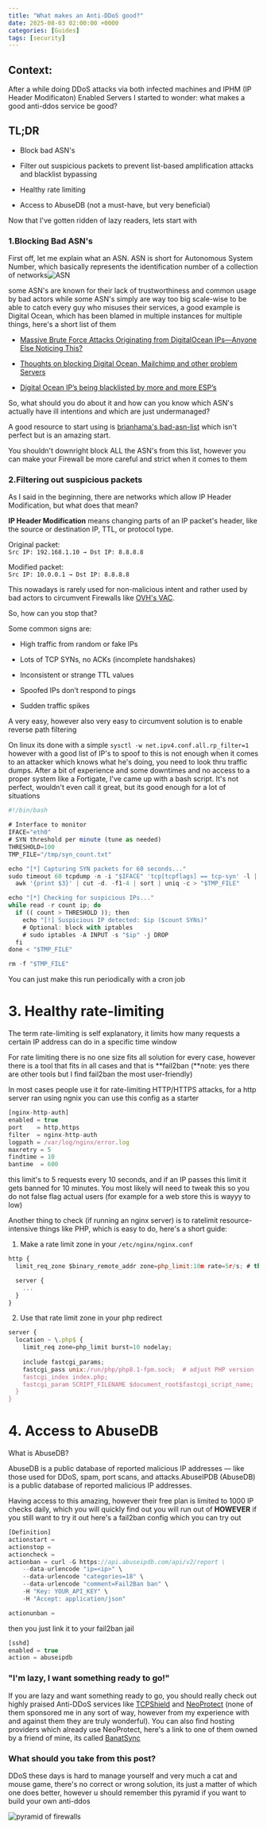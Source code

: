 ```yaml
---
title: "What makes an Anti-DDoS good?"
date: 2025-08-03 02:00:00 +0000
categories: [Guides]
tags: [security]
---
```

## Context:

After a while doing DDoS attacks via both infected machines and IPHM (IP Header Modificaton) Enabled Servers I started to wonder: what makes a good anti-ddos service be good?

## TL;DR

*   Block bad ASN's
    
*   Filter out suspicious packets to prevent list-based amplification attacks and blacklist bypassing
    
*   Healthy rate limiting
    
*   Access to AbuseDB (not a must-have, but very beneficial)
    

Now that I've gotten ridden of lazy readers, lets start with

### 1.Blocking Bad ASN's

First off, let me explain what an ASN. ASN is short for Autonomous System Number, which basically represents the identification number of a collection of networks![ASN](https://i.imgur.com/FCmAyj5.png)

some ASN's are known for their lack of trustworthiness and common usage by bad actors while some ASN's simply are way too big scale-wise to be able to catch every guy who misuses their services, a good example is Digital Ocean, which has been blamed in multiple instances for multiple things, here's a short list of them

*   [Massive Brute Force Attacks Originating from DigitalOcean IPs—Anyone Else Noticing This?](https://www.reddit.com/r/digital_ocean/comments/1h81q4m/massive_brute_force_attacks_originating_from/)
    
*   [Thoughts on blocking Digital Ocean, Mailchimp and other problem Servers](https://community.spiceworks.com/t/thoughts-on-blocking-digital-ocean-mailchimp-and-other-problem-servers/816379)
    
*   [Digital Ocean IP’s being blacklisted by more and more ESP’s](https://discourse.mailinabox.email/t/digital-ocean-ips-being-blacklisted-by-more-and-more-esps/8502)
    

So, what should you do about it and how can you know which ASN's actually have ill intentions and which are just undermanaged?

A good resource to start using is [brianhama's bad-asn-list](https://github.com/brianhama/bad-asn-list) which isn't perfect but is an amazing start.

You shouldn't downright block ALL the ASN's from this list, however you can make your Firewall be more careful and strict when it comes to them

### 2.Filtering out suspicious packets

As I said in the beginning, there are networks which allow IP Header Modification, but what does that mean?

**IP Header Modification** means changing parts of an IP packet's header, like the source or destination IP, TTL, or protocol type.

Original packet:  
`Src IP: 192.168.1.10 → Dst IP: 8.8.8.8`

Modified packet:  
`Src IP: 10.0.0.1 → Dst IP: 8.8.8.8`

This nowadays is rarely used for non-malicious intent and rather used by bad actors to circumvent Firewalls like [OVH's VAC](https://www.ovhcloud.com/en/security/anti-ddos/).

So, how can you stop that?

Some common signs are:

*   High traffic from random or fake IPs
    
*   Lots of TCP SYNs, no ACKs (incomplete handshakes)
    
*   Inconsistent or strange TTL values
    
*   Spoofed IPs don’t respond to pings
    
*   Sudden traffic spikes
    

A very easy, however also very easy to circumvent solution is to enable reverse path filtering

On linux its done with a simple `sysctl -w net.ipv4.conf.all.rp_filter=1` however with a good list of IP's to spoof to this is not enough when it comes to an attacker which knows what he's doing, you need to look thru traffic dumps. After a bit of experience and some downtimes and no access to a proper system like a Fortigate, I've came up with a bash script. It's not perfect, wouldn't even call it great, but its good enough for a lot of situations

```javascript
#!/bin/bash

# Interface to monitor
IFACE="eth0"
# SYN threshold per minute (tune as needed)
THRESHOLD=100
TMP_FILE="/tmp/syn_count.txt"

echo "[*] Capturing SYN packets for 60 seconds..."
sudo timeout 60 tcpdump -n -i "$IFACE" 'tcp[tcpflags] == tcp-syn' -l |
  awk '{print $3}' | cut -d. -f1-4 | sort | uniq -c > "$TMP_FILE"

echo "[*] Checking for suspicious IPs..."
while read -r count ip; do
  if (( count > THRESHOLD )); then
    echo "[!] Suspicious IP detected: $ip ($count SYNs)"
    # Optional: block with iptables
    # sudo iptables -A INPUT -s "$ip" -j DROP
  fi
done < "$TMP_FILE"

rm -f "$TMP_FILE"
```

You can just make this run periodically with a cron job

# 3\. Healthy rate-limiting

The term rate-limiting is self explanatory, it limits how many requests a certain IP address can do in a specific time window

For rate limiting there is no one size fits all solution for every case, however there is a tool that fits in all cases and that is **fail2ban (**note: yes there are other tools but I find fail2ban the most user-friendly)

In most cases people use it for rate-limiting HTTP/HTTPS attacks, for a http server ran using ngnix you can use this config as a starter

```javascript
[nginx-http-auth]
enabled = true
port    = http,https
filter  = nginx-http-auth
logpath = /var/log/nginx/error.log
maxretry = 5
findtime = 10
bantime  = 600
```

this limit's to 5 requests every 10 seconds, and if an IP passes this limit it gets banned for 10 minutes. You most likely will need to tweak this so you do not false flag actual users (for example for a web store this is wayyy to low)

Another thing to check (if running an nginx server) is to ratelimit resource-intensive things like PHP, which is easy to do, here's a short guide:

1.  Make a rate limit zone in your `/etc/nginx/nginx.conf`
    

```javascript
http {
  limit_req_zone $binary_remote_addr zone=php_limit:10m rate=5r/s; # this means 5 requests per second

  server {
    ...
  }
}
```

2.  Use that rate limit zone in your php redirect
    

```javascript
server {
  location ~ \.php$ {
    limit_req zone=php_limit burst=10 nodelay;
    
    include fastcgi_params;
    fastcgi_pass unix:/run/php/php8.1-fpm.sock;  # adjust PHP version
    fastcgi_index index.php;
    fastcgi_param SCRIPT_FILENAME $document_root$fastcgi_script_name;
  }
}
```

# 4\. Access to AbuseDB

What is AbuseDB?

AbuseDB is a public database of reported malicious IP addresses — like those used for DDoS, spam, port scans, and attacks.AbuseIPDB (AbuseDB) is a public database of reported malicious IP addresses.

Having access to this amazing, however their free plan is limited to 1000 IP checks daily, which you will quickly find out you will run out of **HOWEVER** if you still want to try it out here's a fail2ban config which you can try out

```javascript
[Definition]
actionstart = 
actionstop = 
actioncheck = 
actionban = curl -G https://api.abuseipdb.com/api/v2/report \
    --data-urlencode "ip=<ip>" \
    --data-urlencode "categories=18" \
    --data-urlencode "comment=Fail2Ban ban" \
    -H "Key: YOUR_API_KEY" \
    -H "Accept: application/json"

actionunban =
```

then you just link it to your fail2ban jail

```javascript
[sshd]
enabled = true
action = abuseipdb
```

### "I'm lazy, I want something ready to go!"

If you are lazy and want something ready to go, you should really check out highly praised Anti-DDoS services like [TCPShield](https://tcpshield.com/) and [NeoProtect](https://neoprotect.net/) (none of them sponsored me in any sort of way, however from my experience with and against them they are truly wonderful). You can also find hosting providers which already use NeoProtect, here's a link to one of them owned by a friend of mine, its called [BanatSync](https://banatsync.com/)

### What should you take from this post?

DDoS these days is hard to manage yourself and very much a cat and mouse game, there's no correct or wrong solution, its just a matter of which one does better, however u should remember this pyramid if you want to build your own anti-ddos

![pyramid of firewalls](https://i.imgur.com/o3ebfXk.png)